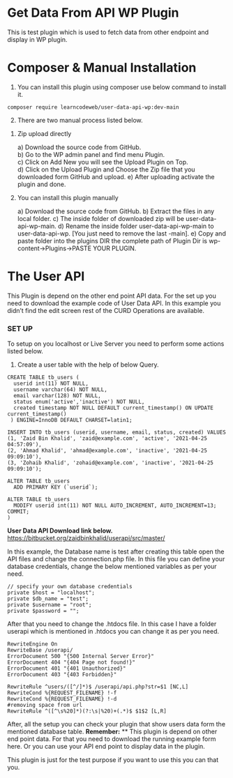 # Get Data From API WP Plugin
This is test plugin which is used to fetch data from other endpoint and display in WP plugin.

# Composer & Manual Installation

1) You can install this plugin using composer use below command to install it.

`composer require learncodeweb/user-data-api-wp:dev-main`

2) There are two manual process listed below.

1. Zip upload directly
    
    a) Download the source  code from GitHub.    
    b) Go to the WP admin panel and find menu Plugin.    
    c) Click on Add New you will see the Upload Plugin on Top.    
    d) Click on the Upload Plugin and Choose the Zip file that you downloaded form GitHub and upload.
    e) After uploading activate the plugin and done.

2. You can install this plugin manually
    
    a) Download the source code from GitHub.
    b) Extract the files in any local folder.
    c) The inside folder of downloaded zip will be user-data-api-wp-main.
    d) Rename the inside folder user-data-api-wp-main to user-data-api-wp. [You just need to remove the last -main].
    e) Copy and paste folder into the plugins DIR the complete path of Plugin Dir is wp-content->Plugins->PASTE YOUR PLUGIN.


# The User API
This Plugin is depend on the other end point API data. For the set up you need to download the example code of User Data API. In this example you didn’t find the edit screen rest of the CURD Operations are available.

### SET UP
To setup on you localhost or Live Server you need to perform some actions listed below.

 1) Create a user table with the help of below Query.

```
CREATE TABLE tb_users (
  userid int(11) NOT NULL,
  username varchar(64) NOT NULL,
  email varchar(128) NOT NULL,
  status enum('active','inactive') NOT NULL,
  created timestamp NOT NULL DEFAULT current_timestamp() ON UPDATE current_timestamp()
 ) ENGINE=InnoDB DEFAULT CHARSET=latin1;
 
INSERT INTO tb_users (userid, username, email, status, created) VALUES
(1, 'Zaid Bin Khalid', 'zaid@example.com', 'active', '2021-04-25 04:57:09'),
(2, 'Ahmad Khalid', 'ahmad@example.com', 'inactive', '2021-04-25 09:09:10'),
(3, 'Zohaib Khalid', 'zohaid@example.com', 'inactive', '2021-04-25 09:09:10');

ALTER TABLE tb_users
  ADD PRIMARY KEY (`userid`);
  
ALTER TABLE tb_users
  MODIFY userid int(11) NOT NULL AUTO_INCREMENT, AUTO_INCREMENT=13;
COMMIT;
)
```

**User Data API Download link below.**
https://bitbucket.org/zaidbinkhalid/userapi/src/master/

In this example, the Database name is test after creating this table open the API files and change the connection.php file.
In this file you can define your database credentials, change the below mentioned variables as per your need.

```
// specify your own database credentials
private $host = "localhost";
private $db_name = "test";
private $username = "root";
private $password = "";
```

After that you need to change the .htdocs file. In this case I have a folder userapi which is mentioned in .htdocs you can change it as per you need.

```
RewriteEngine On
RewriteBase /userapi/
ErrorDocument 500 "{500 Internal Server Error}"
ErrorDocument 404 "{404 Page not found!}"
ErrorDocument 401 "{401 Unauthorized}"
ErrorDocument 403 "{403 Forbidden}"

RewriteRule ^users/([^/]*)$ /userapi/api.php?str=$1 [NC,L]
RewriteCond %{REQUEST_FILENAME} !-f
RewriteCond %{REQUEST_FILENAME} !-d
#removing space from url 
RewriteRule ^([^\s%20]*)(?:\s|%20)+(.*)$ $1$2 [L,R]
```

After, all the setup you can check your plugin that show users data form the mentioned database table.
**Remember:**
** This plugin is depend on other end point data. For that you need to download the running example form here. Or you can use your API end point to display data in the plugin.

This plugin is just for the test purpose if you want to use this you can that you.
